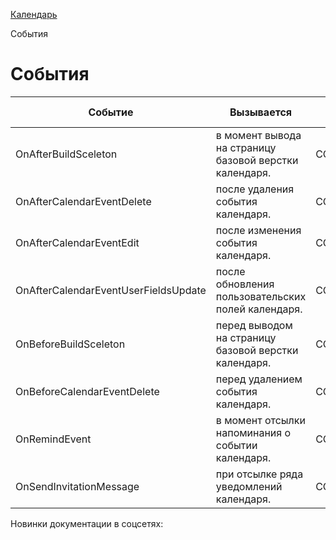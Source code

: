 [Календарь](/api_help/calendar/index.php)

События

События
=======

| Событие | Вызывается | Метод | С версии |
| --- | --- | --- | --- |
| OnAfterBuildSceleton | в момент вывода на страницу базовой верстки календаря. | CCalendarSceleton::Build | 11.0.0 |
| OnAfterCalendarEventDelete | после удаления события календаря. | CCalendarEvent::Delete | 11.5.6 |
| OnAfterCalendarEventEdit | после изменения события календаря. | CCalendarEvent::Edit | 12.0.2 |
| OnAfterCalendarEventUserFieldsUpdate | после обновления пользовательских полей календаря. | CCalendarEvent::UpdateUserFields | 12.0.2 |
| OnBeforeBuildSceleton | перед выводом на страницу базовой верстки календаря. | CCalendarSceleton::Build | 11.0.0 |
| OnBeforeCalendarEventDelete | перед удалением события календаря. | CCalendarEvent::Delete | 11.5.6 |
| OnRemindEvent | в момент отсылки напоминания о событии календаря. | CCalendar::ReminderAgent | 11.0.0 |
| OnSendInvitationMessage | при отсылке ряда уведомлений календаря. | CCalendar::SendMessage | 11.0.0 |

Новинки документации в соцсетях: